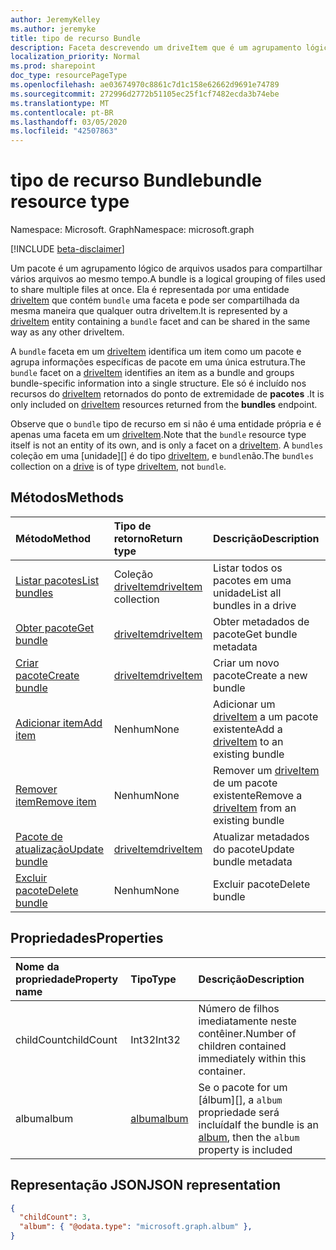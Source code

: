 ```yaml
---
author: JeremyKelley
ms.author: jeremyke
title: tipo de recurso Bundle
description: Faceta descrevendo um driveItem que é um agrupamento lógico de outros driveItems
localization_priority: Normal
ms.prod: sharepoint
doc_type: resourcePageType
ms.openlocfilehash: ae03674970c8861c7d1c158e62662d9691e74789
ms.sourcegitcommit: 272996d2772b51105ec25f1cf7482ecda3b74ebe
ms.translationtype: MT
ms.contentlocale: pt-BR
ms.lasthandoff: 03/05/2020
ms.locfileid: "42507863"
---
```

# <a name="bundle-resource-type"></a><span data-ttu-id="e618e-103">tipo de recurso Bundle</span><span class="sxs-lookup"><span data-stu-id="e618e-103">bundle resource type</span></span>

<span data-ttu-id="e618e-104">Namespace: Microsoft. Graph</span><span class="sxs-lookup"><span data-stu-id="e618e-104">Namespace: microsoft.graph</span></span>

[!INCLUDE [beta-disclaimer](../../includes/beta-disclaimer.md)]

<span data-ttu-id="e618e-105">Um pacote é um agrupamento lógico de arquivos usados para compartilhar vários arquivos ao mesmo tempo.</span><span class="sxs-lookup"><span data-stu-id="e618e-105">A bundle is a logical grouping of files used to share multiple files at once.</span></span> <span data-ttu-id="e618e-106">Ela é representada por uma entidade [driveItem][] que contém `bundle` uma faceta e pode ser compartilhada da mesma maneira que qualquer outra driveItem.</span><span class="sxs-lookup"><span data-stu-id="e618e-106">It is represented by a [driveItem][] entity containing a `bundle` facet and can be shared in the same way as any other driveItem.</span></span>

<span data-ttu-id="e618e-107">A `bundle` faceta em um [driveItem][] identifica um item como um pacote e agrupa informações específicas de pacote em uma única estrutura.</span><span class="sxs-lookup"><span data-stu-id="e618e-107">The `bundle` facet on a [driveItem][] identifies an item as a bundle and groups bundle-specific information into a single structure.</span></span> <span data-ttu-id="e618e-108">Ele só é incluído nos recursos do [driveItem][] retornados do ponto de extremidade de **pacotes** .</span><span class="sxs-lookup"><span data-stu-id="e618e-108">It is only included on [driveItem][] resources returned from the **bundles** endpoint.</span></span>

<span data-ttu-id="e618e-109">Observe que o `bundle` tipo de recurso em si não é uma entidade própria e é apenas uma faceta em um [driveItem][].</span><span class="sxs-lookup"><span data-stu-id="e618e-109">Note that the `bundle` resource type itself is not an entity of its own, and is only a facet on a [driveItem][].</span></span> <span data-ttu-id="e618e-110">A `bundles` coleção em uma [unidade][] é do tipo [driveItem][], e `bundle`não.</span><span class="sxs-lookup"><span data-stu-id="e618e-110">The `bundles` collection on a [drive][] is of type [driveItem][], not `bundle`.</span></span>

## <a name="methods"></a><span data-ttu-id="e618e-111">Métodos</span><span class="sxs-lookup"><span data-stu-id="e618e-111">Methods</span></span>

|                        <span data-ttu-id="e618e-112">Método</span><span class="sxs-lookup"><span data-stu-id="e618e-112">Method</span></span>             |         <span data-ttu-id="e618e-113">Tipo de retorno</span><span class="sxs-lookup"><span data-stu-id="e618e-113">Return type</span></span>      | <span data-ttu-id="e618e-114">Descrição</span><span class="sxs-lookup"><span data-stu-id="e618e-114">Description</span></span>        |
| :---------------------------------------- | :----------------------- | :------------------|
| <span data-ttu-id="e618e-115">[Listar pacotes][bundle-list]</span><span class="sxs-lookup"><span data-stu-id="e618e-115">[List bundles][bundle-list]</span></span>               | <span data-ttu-id="e618e-116">Coleção [driveItem][]</span><span class="sxs-lookup"><span data-stu-id="e618e-116">[driveItem][] collection</span></span> | <span data-ttu-id="e618e-117">Listar todos os pacotes em uma unidade</span><span class="sxs-lookup"><span data-stu-id="e618e-117">List all bundles in a drive</span></span> |
| <span data-ttu-id="e618e-118">[Obter pacote][bundle-get]</span><span class="sxs-lookup"><span data-stu-id="e618e-118">[Get bundle][bundle-get]</span></span>                  | <span data-ttu-id="e618e-119">[driveItem][]</span><span class="sxs-lookup"><span data-stu-id="e618e-119">[driveItem][]</span></span>            | <span data-ttu-id="e618e-120">Obter metadados de pacote</span><span class="sxs-lookup"><span data-stu-id="e618e-120">Get bundle metadata</span></span> |
| <span data-ttu-id="e618e-121">[Criar pacote][bundle-create]</span><span class="sxs-lookup"><span data-stu-id="e618e-121">[Create bundle][bundle-create]</span></span>            | <span data-ttu-id="e618e-122">[driveItem][]</span><span class="sxs-lookup"><span data-stu-id="e618e-122">[driveItem][]</span></span>            | <span data-ttu-id="e618e-123">Criar um novo pacote</span><span class="sxs-lookup"><span data-stu-id="e618e-123">Create a new bundle</span></span> |
| <span data-ttu-id="e618e-124">[Adicionar item][bundle-add-item]</span><span class="sxs-lookup"><span data-stu-id="e618e-124">[Add item][bundle-add-item]</span></span>               | <span data-ttu-id="e618e-125">Nenhum</span><span class="sxs-lookup"><span data-stu-id="e618e-125">None</span></span>                     | <span data-ttu-id="e618e-126">Adicionar um [driveItem][] a um pacote existente</span><span class="sxs-lookup"><span data-stu-id="e618e-126">Add a [driveItem][] to an existing bundle</span></span> |
| <span data-ttu-id="e618e-127">[Remover item][bundle-remove-item]</span><span class="sxs-lookup"><span data-stu-id="e618e-127">[Remove item][bundle-remove-item]</span></span>         | <span data-ttu-id="e618e-128">Nenhum</span><span class="sxs-lookup"><span data-stu-id="e618e-128">None</span></span>                     | <span data-ttu-id="e618e-129">Remover um [driveItem][] de um pacote existente</span><span class="sxs-lookup"><span data-stu-id="e618e-129">Remove a [driveItem][] from an existing bundle</span></span> |
| <span data-ttu-id="e618e-130">[Pacote de atualização][bundle-update]</span><span class="sxs-lookup"><span data-stu-id="e618e-130">[Update bundle][bundle-update]</span></span>            | <span data-ttu-id="e618e-131">[driveItem][]</span><span class="sxs-lookup"><span data-stu-id="e618e-131">[driveItem][]</span></span>            | <span data-ttu-id="e618e-132">Atualizar metadados do pacote</span><span class="sxs-lookup"><span data-stu-id="e618e-132">Update bundle metadata</span></span> |
| <span data-ttu-id="e618e-133">[Excluir pacote][bundle-delete]</span><span class="sxs-lookup"><span data-stu-id="e618e-133">[Delete bundle][bundle-delete]</span></span>            | <span data-ttu-id="e618e-134">Nenhum</span><span class="sxs-lookup"><span data-stu-id="e618e-134">None</span></span>                     | <span data-ttu-id="e618e-135">Excluir pacote</span><span class="sxs-lookup"><span data-stu-id="e618e-135">Delete bundle</span></span> |


## <a name="properties"></a><span data-ttu-id="e618e-136">Propriedades</span><span class="sxs-lookup"><span data-stu-id="e618e-136">Properties</span></span>

| <span data-ttu-id="e618e-137">Nome da propriedade</span><span class="sxs-lookup"><span data-stu-id="e618e-137">Property name</span></span> | <span data-ttu-id="e618e-138">Tipo</span><span class="sxs-lookup"><span data-stu-id="e618e-138">Type</span></span>      | <span data-ttu-id="e618e-139">Descrição</span><span class="sxs-lookup"><span data-stu-id="e618e-139">Description</span></span>
|:--------------|:----------|:------------------------------------------------
| <span data-ttu-id="e618e-140">childCount</span><span class="sxs-lookup"><span data-stu-id="e618e-140">childCount</span></span>    | <span data-ttu-id="e618e-141">Int32</span><span class="sxs-lookup"><span data-stu-id="e618e-141">Int32</span></span>     | <span data-ttu-id="e618e-142">Número de filhos imediatamente neste contêiner.</span><span class="sxs-lookup"><span data-stu-id="e618e-142">Number of children contained immediately within this container.</span></span>
| <span data-ttu-id="e618e-143">album</span><span class="sxs-lookup"><span data-stu-id="e618e-143">album</span></span>         | <span data-ttu-id="e618e-144">[album][]</span><span class="sxs-lookup"><span data-stu-id="e618e-144">[album][]</span></span> | <span data-ttu-id="e618e-145">Se o pacote for um [álbum][], a `album` propriedade será incluída</span><span class="sxs-lookup"><span data-stu-id="e618e-145">If the bundle is an [album][], then the `album` property is included</span></span>

## <a name="json-representation"></a><span data-ttu-id="e618e-146">Representação JSON</span><span class="sxs-lookup"><span data-stu-id="e618e-146">JSON representation</span></span>

<!-- { "blockType": "resource", "@odata.type": "microsoft.graph.bundle" } -->
```json
{
  "childCount": 3,
  "album": { "@odata.type": "microsoft.graph.album" },
}
```

[album]: album.md
[drive]: drive.md
[driveItem]: driveItem.md

[bundle-list]: ../api/bundle-list.md
[bundle-get]: ../api/bundle-get.md
[bundle-create]: ../api/drive-post-bundles.md
[bundle-add-item]: ../api/bundle-addItem.md
[bundle-remove-item]: ../api/bundle-removeItem.md
[bundle-update]: ../api/bundle-update.md
[bundle-delete]: ../api/bundle-delete.md

